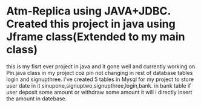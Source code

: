 # Atm-Replica using JAVA+JDBC. Created this project in java using Jframe class(Extended to my main class)
this is my fisrt ever project in java and it gone well and currently working on Pin.java class in my project coz pin not changing in rest of database tables login and signupthree.
i've created 5 tables in Mysql for my project to store user date in it sinupone,signuptwo,signupthree,login,bank.
in bank table if user deposit some amount or withdraw some amount it will i directly insert the amount in datebase.
